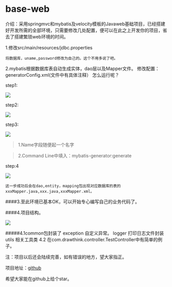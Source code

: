 # base-web
介绍：采用springmvc和mybatis及velocity模板的Javaweb基础项目，已经搭建好开发所需的全部环境，只需要修改几处配置，便可以在此之上开发你的项目，省去了搭建繁琐web环境的时间。

1.修改src/main/resources/jdbc.properties

    将数据库，uname,password修改为自己的。这个不用多说了吧。
    
2.mybatis根据数据库表自动生成实体，dao层以及Mapper文件。
      修改配置：generatorConfig.xml(文件中有具体注释）
   怎么运行呢？
   
   step1:
   
   ![](https://github.com/drawthink/base-web/blob/master/img/step1.png?raw=true)
   
   step2:
   
   ![](https://github.com/drawthink/base-web/blob/master/img/step2.png?raw=true)
    
   step3:
   
   ![](https://github.com/drawthink/base-web/blob/master/img/step3.png?raw=true)
   
>1.Name字段随便起一个名字

>2.Command Line中填入：mybatis-generator:generate

   step:4
   
   ![](https://github.com/drawthink/base-web/blob/master/img/step4.png?raw=true)
   
    这一步成功后会在dao,entity，mapping包出现对应数据库的表的xxxMapper.java,xxx.java,xxxMapper.xml。
  
####3.至此环境已基本OK，可以开始专心编写自己的业务代码了。

####4.项目结构。

![](https://github.com/drawthink/base-web/blob/master/img/tree.png?raw=true)

#####4.1common包封装了
    exception   自定义异常。
    logger      打印日志文件封装
    utils       相关工具类
4.2 在com.drawthink.controller.TestController中有简单的例子。

注：项目以后还会陆续完善，如有错误的地方，望大家指正。

项目地址：[github](https://github.com/drawthink/base-web)

希望大家能在github上给个star。